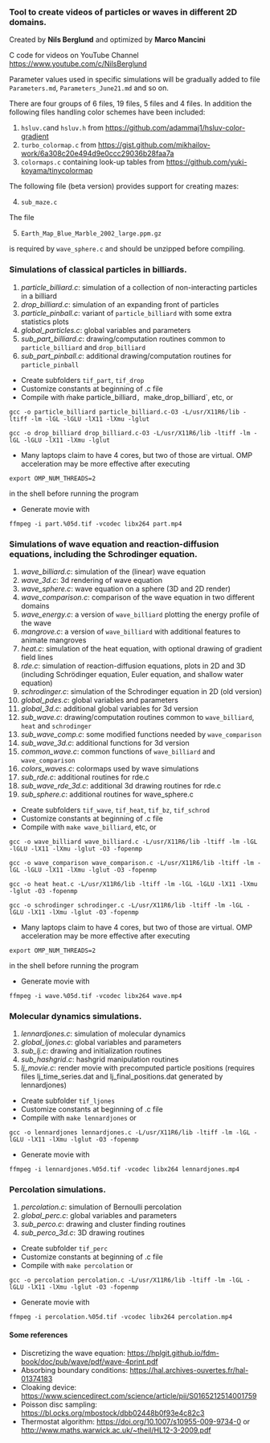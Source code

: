 ### Tool to create videos of particles or waves in different 2D domains.

Created by **Nils Berglund** and optimized by **Marco Mancini**

C code for videos on YouTube Channel https://www.youtube.com/c/NilsBerglund

Parameter values used in specific simulations will be gradually added to file `Parameters.md`, `Parameters_June21.md` and so on.

There are four groups of 6 files, 19 files, 5 files and 4 files. 
In addition the following files handling color schemes have been included:

1. `hsluv.c`and `hsluv.h` from https://github.com/adammaj1/hsluv-color-gradient 
2. `turbo_colormap.c` from https://gist.github.com/mikhailov-work/6a308c20e494d9e0ccc29036b28faa7a
3. `colormaps.c` containing look-up tables from https://github.com/yuki-koyama/tinycolormap

The following file (beta version) provides support for creating mazes:

4. `sub_maze.c`

The file 

5. `Earth_Map_Blue_Marble_2002_large.ppm.gz` 

is required by `wave_sphere.c` and should be unzipped before compiling. 

### Simulations of classical particles in billiards.

1. *particle_billiard.c*:   simulation of a collection of non-interacting particles in a billiard
2. *drop_billiard.c*:       simulation of an expanding front of particles
3. *particle_pinball.c*:    variant of `particle_billiard` with some extra statistics plots 
4. *global_particles.c*:    global variables and parameters
5. *sub_part_billiard.c*:   drawing/computation routines common to `particle_billiard` and `drop_billiard`
6. *sub_part_pinball.c*:    additional drawing/computation routines for `particle_pinball`


- Create subfolders `tif_part`, `tif_drop`
- Customize constants at beginning of .c file
- Compile with m̀ake particle_billiard`, `make_drop_billiard`, etc, or

`gcc -o particle_billiard particle_billiard.c-O3 -L/usr/X11R6/lib -ltiff -lm -lGL -lGLU -lX11 -lXmu -lglut`

`gcc -o drop_billiard drop_billiard.c-O3 -L/usr/X11R6/lib -ltiff -lm -lGL -lGLU -lX11 -lXmu -lglut`

- Many laptops claim to have 4 cores, but two of those are virtual. OMP acceleration may be more effective after executing           

`export OMP_NUM_THREADS=2` 

in the shell before running the program

- Generate movie with 

`ffmpeg -i part.%05d.tif -vcodec libx264 part.mp4`

### Simulations of wave equation and reaction-diffusion equations, including the Schrodinger equation.

1. *wave_billiard.c*:    simulation of the (linear) wave equation
2. *wave_3d.c*:          3d rendering of wave equation
3. *wave_sphere.c*:      wave equation on a sphere (3D and 2D render)
4. *wave_comparison.c*:  comparison of the wave equation in two different domains
5. *wave_energy.c*:      a version of `wave_billiard` plotting the energy profile of the wave
6. *mangrove.c*:         a version of `wave_billiard` with additional features to animate mangroves
7. *heat.c*:             simulation of the heat equation, with optional drawing of gradient field lines
8. *rde.c*:              simulation of reaction-diffusion equations, plots in 2D and 3D (including Schrödinger equation, 
                         Euler equation, and shallow water equation)
9. *schrodinger.c*:      simulation of the Schrodinger equation in 2D (old version)
10. *global_pdes.c*:      global variables and parameters
11. *global_3d.c*:        additional global variables for 3d version
12. *sub_wave.c*:         drawing/computation routines common to `wave_billiard`, `heat` and `schrodinger`
13. *sub_wave_comp.c*:    some modified functions needed by `wave_comparison`
14. *sub_wave_3d.c*:      additional functions for 3d version
15. *common_wave.c*:      common functions of `wave_billiard` and `wave_comparison`
16. *colors_waves.c*:     colormaps used by wave simulations
17. *sub_rde.c*:          additional routines for rde.c
18. *sub_wave_rde_3d.c*:  additional 3d drawing routines for rde.c
19. *sub_sphere.c*:       additional routines for wave_sphere.c

- Create subfolders `tif_wave`, `tif_heat`, `tif_bz`, `tif_schrod`
- Customize constants at beginning of .c file
- Compile with `make wave_billiard`, etc, or

`gcc -o wave_billiard wave_billiard.c -L/usr/X11R6/lib -ltiff -lm -lGL -lGLU -lX11 -lXmu -lglut -O3 -fopenmp`

`gcc -o wave_comparison wave_comparison.c -L/usr/X11R6/lib -ltiff -lm -lGL -lGLU -lX11 -lXmu -lglut -O3 -fopenmp`

`gcc -o heat heat.c -L/usr/X11R6/lib -ltiff -lm -lGL -lGLU -lX11 -lXmu -lglut -O3 -fopenmp`

`gcc -o schrodinger schrodinger.c -L/usr/X11R6/lib -ltiff -lm -lGL -lGLU -lX11 -lXmu -lglut -O3 -fopenmp`

- Many laptops claim to have 4 cores, but two of those are virtual. OMP acceleration may be more effective after executing           

`export OMP_NUM_THREADS=2` 

in the shell before running the program

- Generate movie with 

`ffmpeg -i wave.%05d.tif -vcodec libx264 wave.mp4`

### Molecular dynamics simulations.

1. *lennardjones.c*:      simulation of molecular dynamics
2. *global_ljones.c*:     global variables and parameters
3. *sub_lj.c*:            drawing and initialization routines
4. *sub_hashgrid.c*:      hashgrid manipulation routines
5. *lj_movie.c*:          render movie with precomputed particle positions 
                          (requires files lj_time_series.dat and lj_final_positions.dat generated by lennardjones)

- Create subfolder `tif_ljones`
- Customize constants at beginning of .c file
- Compile with `make lennardjones` or

`gcc -o lennardjones lennardjones.c -L/usr/X11R6/lib -ltiff -lm -lGL -lGLU -lX11 -lXmu -lglut -O3 -fopenmp`

- Generate movie with 

`ffmpeg -i lennardjones.%05d.tif -vcodec libx264 lennardjones.mp4`

### Percolation simulations.

1. *percolation.c*:     simulation of Bernoulli percolation 
2. *global_perc.c*:     global variables and parameters
3. *sub_perco.c*:       drawing and cluster finding routines
4. *sub_perco_3d.c*:    3D drawing routines

- Create subfolder `tif_perc`
- Customize constants at beginning of .c file
- Compile with `make percolation` or 

`gcc -o percolation percolation.c -L/usr/X11R6/lib -ltiff -lm -lGL -lGLU -lX11 -lXmu -lglut -O3 -fopenmp`

- Generate movie with 

`ffmpeg -i percolation.%05d.tif -vcodec libx264 percolation.mp4`

#### Some references ####

- Discretizing the wave equation: https://hplgit.github.io/fdm-book/doc/pub/wave/pdf/wave-4print.pdf
- Absorbing boundary conditions: https://hal.archives-ouvertes.fr/hal-01374183
- Cloaking device: https://www.sciencedirect.com/science/article/pii/S0165212514001759
- Poisson disc sampling: https://bl.ocks.org/mbostock/dbb02448b0f93e4c82c3
- Thermostat algorithm: https://doi.org/10.1007/s10955-009-9734-0
or http://www.maths.warwick.ac.uk/~theil/HL12-3-2009.pdf


